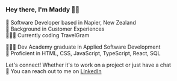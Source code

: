### Hey there, I'm Maddy 👋🏻
📍 Software Developer based in Napier, New Zealand  
👥 Background in Customer Experiences  
👩🏻‍💻 Currently coding TravelGram  
  
👩🏻‍🎓 Dev Academy graduate in Applied Software Development  
🚀 Proficient in HTML, CSS, JavaScript, TypeScript, React, SQL  
   
 Let's connect! Whether it's to work on a project or just have a chat  
🌟 You can reach out to me on [LinkedIn](www.linkedin.com/in/maddyrio-nz) 
